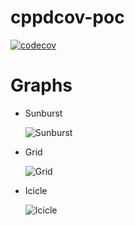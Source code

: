 # cppdcov-poc

[![codecov](https://codecov.io/gh/HuaTsai/cppcov-poc/graph/badge.svg?token=3U3E8GDYPM)](https://codecov.io/gh/HuaTsai/cppcov-poc)

# Graphs

- Sunburst

  ![Sunburst](https://codecov.io/gh/HuaTsai/cppcov-poc/graphs/sunburst.svg?token=3U3E8GDYPM)

- Grid

  ![Grid](https://codecov.io/gh/HuaTsai/cppcov-poc/graphs/tree.svg?token=3U3E8GDYPM)

- Icicle

  ![Icicle](https://codecov.io/gh/HuaTsai/cppcov-poc/graphs/icicle.svg?token=3U3E8GDYPM)

